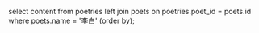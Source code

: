 select content from poetries left join poets on poetries.poet_id = poets.id where poets.name = '李白' (order by);
